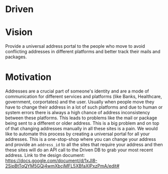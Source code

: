 # Driven

# Vision 
Provide a universal address portal to the people who move to avoid conflicting addresses in different platforms and better track their mails and packages.
# Motivation 
Addresses are a crucial part of someone's identity and are a mode of communication for different services and platforms (like Banks, Healthcare, government, corportates) and the user. Usually when people move they have to change their address in a lot of such platforms and due to human or system errors there is always a high chance of address inconsistency between these platforms. This leads to problems like the mail or package being sent to a different or older address. This is a big problem and on top of that changing addresses manually in all these sites is a pain. We would like to automate this process by creating a universal portal for all your addresses. This is a one-stop-shop where you can change your address and provide an `address_id` to all the sites that require your address and then these sites will do an API call to the Driven DB to grab your most recent address.
Link to the design document: https://docs.google.com/document/d/1xJI8-2SipBtTqQYM5GQj4wmXbcjMFL5XBfaXIPxzPmA/edit#
